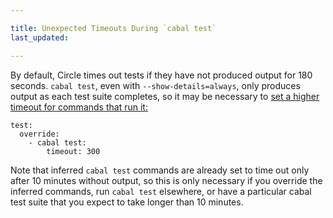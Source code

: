 ```yaml
---

title: Unexpected Timeouts During `cabal test`
last_updated:

---
```


By default, Circle times out tests if they have not produced output for 180
seconds. `cabal test`, even with `--show-details=always`,
only produces output as each test suite completes, so it may be necessary
to
[set a higher timeout for commands that run it:](/docs/configuration#modifiers)

```
test:
  override:
    - cabal test:
        timeout: 300
```

Note that inferred `cabal test` commands are already set to time
out only after 10 minutes without output, so this is only necessary if
you override the inferred commands, run `cabal test` elsewhere,
or have a particular cabal test suite that you expect to take longer than
10 minutes.
